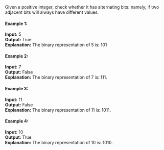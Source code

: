 Given a positive integer, check whether it has alternating bits: namely, if two adjacent bits will always have different values.

#### Example 1:
**Input:** 5  
**Output:** True  
**Explanation:** The binary representation of 5 is: 101

#### Example 2:
**Input:** 7  
**Output:** False  
**Explanation:** The binary representation of 7 is: 111.

#### Example 3:
**Input:** 11  
**Output:** False  
**Explanation:** The binary representation of 11 is: 1011.

#### Example 4:
**Input:** 10  
**Output:** True  
**Explanation:** The binary representation of 10 is: 1010.
